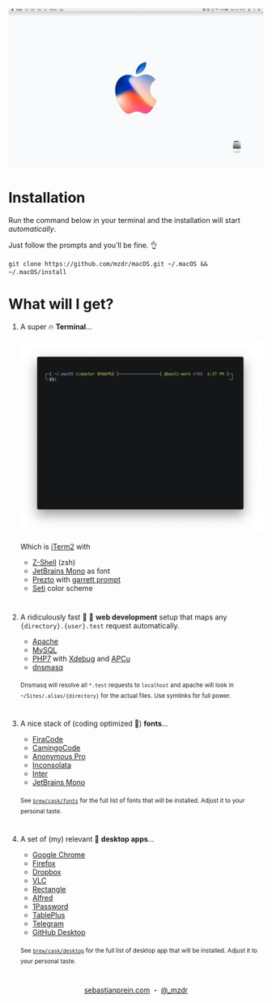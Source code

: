 ![Desktop Screenshot](./assets/desktop.png)  

# Installation

Run the command below in your terminal and the installation will start *automatically*.

Just follow the prompts and you’ll be fine. 👌

```shell
git clone https://github.com/mzdr/macOS.git ~/.macOS && ~/.macOS/install
```

# What will I get?

1. A super 🔥 **Terminal**…

    ![iTerm2 Screenshot](./assets/iterm.png)  

    Which is [iTerm2] with

    - [Z-Shell] \(zsh)
    - [JetBrains Mono]  as font
    - [Prezto] with [garrett prompt]
    - [Seti] color scheme

#  

2. A ridiculously fast 🚓 💨 **web development** setup that maps any `{directory}.{user}.test` request automatically.

    - [Apache]
    - [MySQL]
    - [PHP7] with [Xdebug] and [APCu]
    - [dnsmasq]

    <sub>Dnsmasq will resolve all `*.test` requests to `localhost` and apache will look in `~/Sites/.alias/{directory}` for the actual files. Use symlinks for full power.</sub>

#  

3. A nice stack of (coding optimized 👀) **fonts**…

    - [FiraCode]
    - [CamingoCode]
    - [Anonymous Pro]
    - [Inconsolata]
    - [Inter]
    - [JetBrains Mono]

    <sub>See [`brew/cask/fonts`](brew/casks/fonts) for the full list of fonts that will be installed. Adjust it to your personal taste.</sub>

#  

4. A set of (my) relevant 🍧 **desktop apps**…

    - [Google Chrome]
    - [Firefox]
    - [Dropbox]
    - [VLC]
    - [Rectangle]
    - [Alfred]
    - [1Password]
    - [TablePlus]
    - [Telegram]
    - [GitHub Desktop]

    <sub>See [`brew/cask/desktop`](brew/casks/desktop) for the full list of desktop app that will be installed. Adjust it to your personal taste.</sub>

#    

<p align="center">
    <a href="https://sebastianprein.com/">sebastianprein.com</a> ・
    <a href="https://twitter.com/_mzdr">@_mzdr</a>
</p>

<!-- Terminal -->
[Z-Shell]: http://www.zsh.org/
[iTerm2]: https://github.com/gnachman/iTerm2
[Prezto]: https://github.com/sorin-ionescu/prezto
[garrett prompt]: https://github.com/chauncey-garrett/zsh-prompt-garrett
[Seti]: https://github.com/mbadolato/iTerm2-Color-Schemes/tree/master/schemes

<!-- Desktop apps -->
[Google Chrome]: https://www.google.de/chrome/
[Firefox]: https://www.mozilla.org/de/firefox/
[Harvest]: https://www.getharvest.com/
[Dropbox]: https://www.dropbox.com/downloading
[VLC]: https://www.videolan.org/vlc/
[Rectangle]: https://rectangleapp.com/
[1Password]: https://1password.com/
[TablePlus]: https://tableplus.com/
[Alfred]: https://www.alfredapp.com/
[Telegram]: https://macos.telegram.org/
[Github Desktop]: https://desktop.github.com/

<!-- Web development -->
[apache]: https://httpd.apache.org/
[MySQL]: https://www.mysql.com/
[PHP7]: https://secure.php.net/
[dnsmasq]: http://www.thekelleys.org.uk/dnsmasq/doc.html
[Xdebug]: https://xdebug.org/
[APCu]: https://www.php.net/manual/en/book.apcu.php

<!-- Fonts -->
[FiraCode]: https://github.com/tonsky/FiraCode
[CamingoCode]: http://www.janfromm.de/typefaces/camingomono/camingocode/
[Anonymous Pro]: http://www.marksimonson.com/fonts/view/anonymous-pro
[Inconsolata]: http://levien.com/type/myfonts/inconsolata.html
[JetBrains Mono]: https://jetbrains.com/mono
[Inter]: https://rsms.me/inter/
